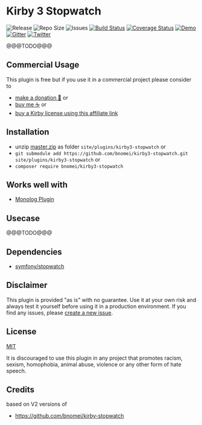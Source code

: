 # Kirby 3 Stopwatch

![Release](https://img.shields.io/github/release/bnomei/kirby3-stopwatch.svg?color=ae81ff&style=flat-square) ![Repo Size](https://img.shields.io/github/repo-size/bnomei/kirby3-stopwatch.svg?color=272822&style=flat-square) ![Issues](https://img.shields.io/github/issues/bnomei/kirby3-stopwatch?color=e6db74&style=flat-square) [![Build Status](https://img.shields.io/travis/bnomei/kirby3-stopwatch?style=flat-square)](https://travis-ci.com/bnomei/kirby3-stopwatch)  [![Coverage Status](https://img.shields.io/coveralls/github/bnomei/kirby3-stopwatch?style=flat-square)](https://coveralls.io/github/bnomei/kirby3-stopwatch) [![Demo](https://img.shields.io/website/https/kirby3-plugins.bnomei.com/stopwatch.svg?down_color=%23666&down_message=none&up_color=%23f92672&up_message=Examples&style=flat-square)](https://kirby3-plugins.bnomei.com/stopwatch) [![Gitter](https://img.shields.io/gitter/room/bnomei-kirby-3-plugins/community?color=982ab3&style=flat-square)](https://gitter.im/bnomei-kirby-3-plugins/community) [![Twitter](https://img.shields.io/badge/twitter-bnomei-66d9ef.svg?style=flat-square)](https://twitter.com/bnomei)

@@@TODO@@@

## Commercial Usage

This plugin is free but if you use it in a commercial project please consider to 
- [make a donation 🍻](https://www.paypal.me/bnomei/5) or
- [buy me ☕](https://buymeacoff.ee/bnomei) or
- [buy a Kirby license using this affiliate link](https://a.paddle.com/v2/click/1129/35731?link=1170)

## Installation

- unzip [master.zip](https://github.com/bnomei/kirby3-stopwatch/archive/master.zip) as folder `site/plugins/kirby3-stopwatch` or
- `git submodule add https://github.com/bnomei/kirby3-stopwatch.git site/plugins/kirby3-stopwatch` or
- `composer require bnomei/kirby3-stopwatch`

## Works well with

- [Monolog Plugin](https://github.com/bnomei/kirby3-monolog)

## Usecase

@@@TODO@@@

## Dependencies

- [symfony/stopwatch](https://github.com/symfony/stopwatch)

## Disclaimer

This plugin is provided "as is" with no guarantee. Use it at your own risk and always test it yourself before using it in a production environment. If you find any issues, please [create a new issue](https://github.com/bnomei/kirby3-stopwatch/issues/new).

## License

[MIT](https://opensource.org/licenses/MIT)

It is discouraged to use this plugin in any project that promotes racism, sexism, homophobia, animal abuse, violence or any other form of hate speech.

## Credits

based on V2 versions of
- https://github.com/bnomei/kirby-stopwatch
